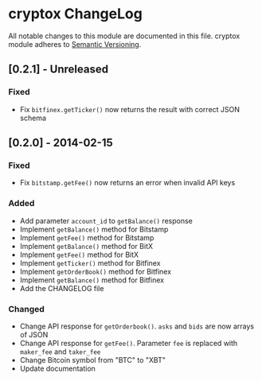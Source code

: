 # cryptox ChangeLog

All notable changes to this module are documented in this file.
cryptox module adheres to [Semantic Versioning](http://semver.org/).

## [0.2.1] - Unreleased

### Fixed
- Fix `bitfinex.getTicker()` now returns the result with correct JSON schema


## [0.2.0] - 2014-02-15

### Fixed
- Fix `bitstamp.getFee()` now returns an error when invalid API keys 

### Added
- Add parameter `account_id` to `getBalance()` response
- Implement `getBalance()` method for Bitstamp
- Implement `getFee()` method for Bitstamp
- Implement `getBalance()` method for BitX
- Implement `getFee()` method for BitX
- Implement `getTicker()` method for Bitfinex
- Implement `getOrderBook()` method for Bitfinex
- Implement `getBalance()` method for Bitfinex
- Add the CHANGELOG file

### Changed

- Change API response for `getOrderbook()`. `asks` and `bids` are now arrays of JSON
- Change API response for `getFee()`. Parameter `fee` is replaced with `maker_fee` and `taker_fee` 
- Change Bitcoin symbol from "BTC" to "XBT"
- Update documentation

